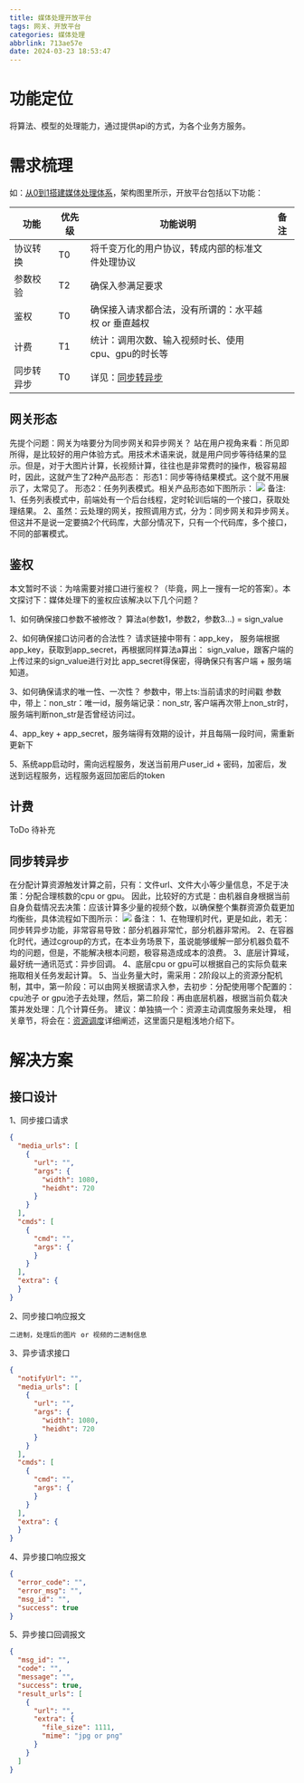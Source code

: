 ```yaml
---
title: 媒体处理开放平台
tags: 网关、开放平台
categories: 媒体处理
abbrlink: 713ae57e
date: 2024-03-23 18:53:47
---
```


# 功能定位

将算法、模型的处理能力，通过提供api的方式，为各个业务方服务。

# 需求梳理

如：[从0到1搭建媒体处理体系](/posts/87af4ad.html)，架构图里所示，开放平台包括以下功能：

 功能    | 优先级 | 功能说明                         | 备注 |
-------|-----|------------------------------|----|
 协议转换  | T0  | 将千变万化的用户协议，转成内部的标准文件处理协议     |    | 
 参数校验  | T2  | 确保入参满足要求                     |    |
 鉴权    | T0  | 确保接入请求都合法，没有所谓的：水平越权 or 垂直越权 |    |
 计费    | T1  | 统计：调用次数、输入视频时长、使用cpu、gpu的时长等 |    |
 同步转异步 | T0  | 详见：[同步转异步](#同步转异步)           |    |

## 网关形态

先提个问题：网关为啥要分为同步网关和异步网关？
站在用户视角来看：所见即所得，是比较好的用户体验方式。用技术术语来说，就是用户同步等待结果的显示。但是，对于大图片计算，长视频计算，往往也是非常费时的操作，极容易超时，因此，这就产生了2种产品形态：
形态1：同步等待结果模式。这个就不用展示了，太常见了。
形态2：任务列表模式。相关产品形态如下图所示：
![](/images/task_list_mode.png)
备注:
1、任务列表模式中，前端处有一个后台线程，定时轮训后端的一个接口，获取处理结果。
2、虽然：云处理的网关，按照调用方式，分为：同步网关和异步网关。但这并不是说一定要搞2个代码库，大部分情况下，只有一个代码库，多个接口，不同的部署模式。

## 鉴权

本文暂时不谈：为啥需要对接口进行鉴权？（毕竟，网上一搜有一坨的答案）。本文探讨下：媒体处理下的鉴权应该解决以下几个问题？

1、如何确保接口参数不被修改？
算法a(参数1，参数2，参数3...) = sign_value

2、如何确保接口访问者的合法性？
请求链接中带有：app_key，
服务端根据app_key，获取到app_secret，再根据同样算法a算出： sign_value，跟客户端的上传过来的sign_value进行对比
app_secret得保密，得确保只有客户端 + 服务端知道。

3、如何确保请求的唯一性、一次性？
参数中，带上ts:当前请求的时间戳
参数中，带上：non_str：唯一id，服务端记录：non_str,
客户端再次带上non_str时，服务端判断non_str是否曾经访问过。

4、app_key + app_secret，服务端得有效期的设计，并且每隔一段时间，需重新更新下

5、系统app启动时，需向远程服务，发送当前用户user_id + 密码，加密后，发送到远程服务，远程服务返回加密后的token

## 计费

ToDo 待补充

## 同步转异步

在分配计算资源触发计算之前，只有：文件url、文件大小等少量信息，不足于决策：分配合理核数的cpu or gpu。
因此，比较好的方式是：由机器自身根据当前自身负载情况去决策：应该计算多少量的视频个数，以确保整个集群资源负载更加均衡些，具体流程如下图所示：
![](/images/sync_2_async.png)
备注：
1、在物理机时代，更是如此，若无：同步转异步功能，非常容易导致：部分机器非常忙，部分机器非常闲。
2、在容器化时代，通过cgroup的方式，在本业务场景下，虽说能够缓解一部分机器负载不均的问题，但是，不能解决根本问题，极容易造成成本的浪费。
3、底层计算域，最好统一通讯范式：异步回调。
4、底层cpu or gpu可以根据自己的实际负载来拖取相关任务发起计算。
5、当业务量大时，需采用：2阶段以上的资源分配机制，其中，第一阶段：可以由网关根据请求入参，去初步：分配使用哪个配置的：cpu池子 or
gpu池子去处理，然后，第二阶段：再由底层机器，根据当前负载决策并发处理：几个计算任务。
建议：单独搞一个：资源主动调度服务来处理， 相关章节，将会在：[资源调度](/posts/8e26567b.html)详细阐述，这里面只是粗浅地介绍下。

# 解决方案

## 接口设计

1、同步接口请求

```json
{
  "media_urls": [
    {
      "url": "",
      "args": {
        "width": 1080,
        "heidht": 720
      }
    }
  ],
  "cmds": [
    {
      "cmd": "",
      "args": {
      }
    }
  ],
  "extra": {
  }
}

```

2、同步接口响应报文

```text
二进制，处理后的图片 or 视频的二进制信息
```

3、异步请求接口

```json
{
  "notifyUrl": "",
  "media_urls": [
    {
      "url": "",
      "args": {
        "width": 1080,
        "heidht": 720
      }
    }
  ],
  "cmds": [
    {
      "cmd": "",
      "args": {
      }
    }
  ],
  "extra": {
  }
}
```

4、异步接口响应报文

```json
{
  "error_code": "",
  "error_msg": "",
  "msg_id": "",
  "success": true
}
```

5、异步接口回调报文

```json
{
  "msg_id": "",
  "code": "",
  "message": "",
  "success": true,
  "result_urls": [
    {
      "url": "",
      "extra": {
        "file_size": 1111,
        "mime": "jpg or png"
      }
    }
  ]
}

```
